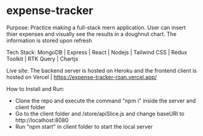 # expense-tracker

Purpose: Practice making a full-stack mern application. User can insert thier expenses and visually see the results in a doughnut chart. The information is stored upon refresh

Tech Stack: MongoDB | Express | React | Nodejs | Tailwind CSS | Redux Toolkit | RTK Query | Chartjs

Live site: The backend server is hosted on Heroku and the frontend client is hosted on Vercel | https://expense-tracker-roan.vercel.app/

How to Install and Run:

- Clone the repo and execute the command "npm i" inside the server and client folder
- Go to the client folder and /store/apiSlice.js and change baseURI to http://localhost:8080
- Run "npm start" in client folder to start the local server

